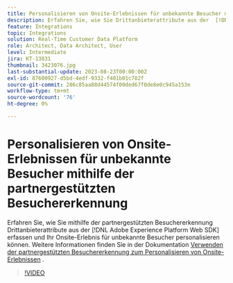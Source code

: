 ```yaml
---
title: Personalisieren von Onsite-Erlebnissen für unbekannte Besucher mithilfe der partnergestützten Besuchererkennung
description: Erfahren Sie, wie Sie Drittanbieterattribute aus der  [!DNL Adobe Experience Platform Web SDK]  erfassen und Ihr Onsite-Erlebnis für unbekannte Besucher mithilfe der partnergestützten Besuchererkennung personalisieren können.
feature: Integrations
topic: Integrations
solution: Real-Time Customer Data Platform
role: Architect, Data Architect, User
level: Intermediate
jira: KT-13831
thumbnail: 3423076.jpg
last-substantial-update: 2023-08-23T00:00:00Z
exl-id: 87600927-d5bd-4edf-9332-f401b01c782f
source-git-commit: 286c85aa88d44574f00ded67f0de8e0c945a153e
workflow-type: tm+mt
source-wordcount: '76'
ht-degree: 0%

---
```


# Personalisieren von Onsite-Erlebnissen für unbekannte Besucher mithilfe der partnergestützten Besuchererkennung

Erfahren Sie, wie Sie mithilfe der partnergestützten Besuchererkennung Drittanbieterattribute aus der [!DNL Adobe Experience Platform Web SDK] erfassen und Ihr Onsite-Erlebnis für unbekannte Besucher personalisieren können. Weitere Informationen finden Sie in der Dokumentation [Verwenden der partnergestützten Besuchererkennung zum Personalisieren von Onsite-Erlebnissen](https://experienceleague.adobe.com/docs/experience-platform/rtcdp/use-cases/partner-data/onsite-personalization.html) .

>[!VIDEO](https://video.tv.adobe.com/v/3423076/?learn=on&enablevpops)
